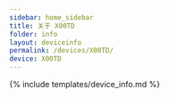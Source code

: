 ```yaml
---
sidebar: home_sidebar
title: 关于 X00TD
folder: info
layout: deviceinfo
permalink: /devices/X00TD/
device: X00TD
---
```

{% include templates/device_info.md %}
